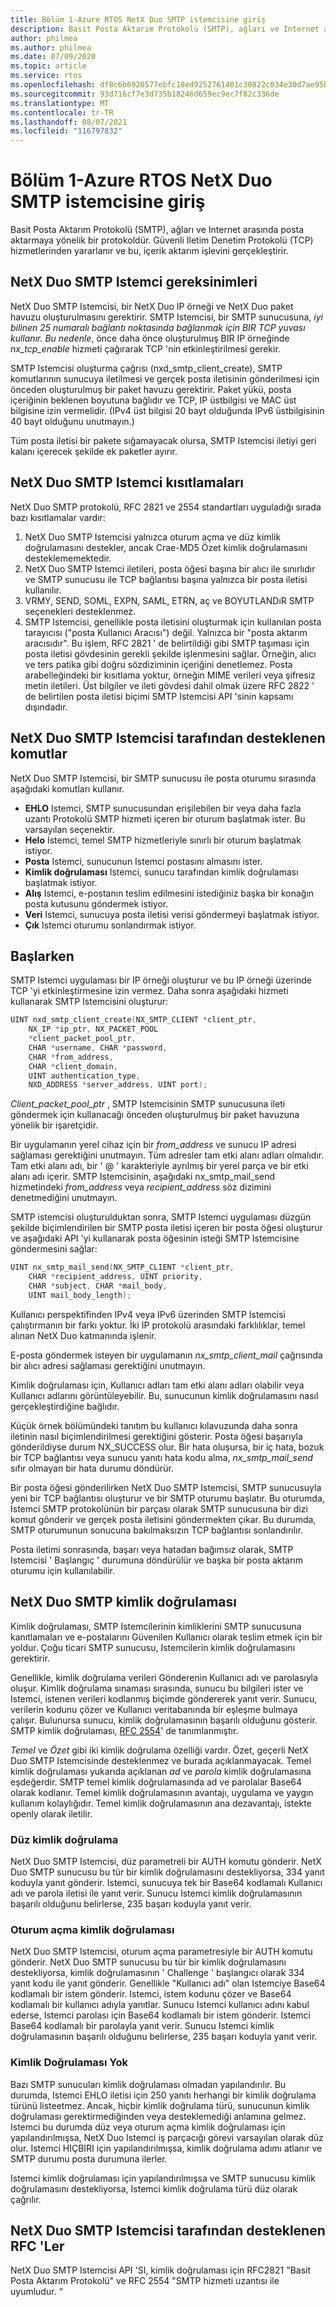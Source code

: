 ```yaml
---
title: Bölüm 1-Azure RTOS NetX Duo SMTP istemcisine giriş
description: Basit Posta Aktarım Protokolü (SMTP), ağları ve Internet arasında posta aktarmaya yönelik bir protokoldür.
author: philmea
ms.author: philmea
ms.date: 07/09/2020
ms.topic: article
ms.service: rtos
ms.openlocfilehash: df8c6b6920577ebfc18ed9252761401c30822c034e30d7ae95b25778707f53d5
ms.sourcegitcommit: 93d716cf7e3d735b18246d659ec9ec7f82c336de
ms.translationtype: MT
ms.contentlocale: tr-TR
ms.lasthandoff: 08/07/2021
ms.locfileid: "116797832"
---
```

# <a name="chapter-1---introduction-to-azure-rtos-netx-duo-smtp-client"></a>Bölüm 1-Azure RTOS NetX Duo SMTP istemcisine giriş

Basit Posta Aktarım Protokolü (SMTP), ağları ve Internet arasında posta aktarmaya yönelik bir protokoldür. Güvenli Iletim Denetim Protokolü (TCP) hizmetlerinden yararlanır ve bu, içerik aktarım işlevini gerçekleştirir.

## <a name="netx-duo-smtp-client-requirements"></a>NetX Duo SMTP Istemci gereksinimleri

NetX Duo SMTP Istemcisi, bir NetX Duo IP örneği ve NetX Duo paket havuzu oluşturulmasını gerektirir. SMTP Istemcisi, bir SMTP sunucusuna, *iyi bilinen 25 numaralı bağlantı noktasında bağlanmak için BIR TCP yuvası kullanır. Bu nedenle*, önce daha önce oluşturulmuş BIR IP örneğinde *nx_tcp_enable* hizmeti çağırarak TCP 'nin etkinleştirilmesi gerekir.

SMTP Istemcisi oluşturma çağrısı (nxd_smtp_client_create), SMTP komutlarının sunucuya iletilmesi ve gerçek posta iletisinin gönderilmesi için önceden oluşturulmuş bir paket havuzu gerektirir. Paket yükü, posta içeriğinin beklenen boyutuna bağlıdır ve TCP, IP üstbilgisi ve MAC üst bilgisine izin vermelidir. (IPv4 üst bilgisi 20 bayt olduğunda IPv6 üstbilgisinin 40 bayt olduğunu unutmayın.)

Tüm posta iletisi bir pakete sığamayacak olursa, SMTP Istemcisi iletiyi geri kalanı içerecek şekilde ek paketler ayırır.

## <a name="netx-duo-smtp-client-constraints"></a>NetX Duo SMTP Istemci kısıtlamaları

NetX Duo SMTP protokolü, RFC 2821 ve 2554 standartları uyguladığı sırada bazı kısıtlamalar vardır:

1. NetX Duo SMTP Istemcisi yalnızca oturum açma ve düz kimlik doğrulamasını destekler, ancak Crae-MD5 Özet kimlik doğrulamasını desteklememektedir.
2. NetX Duo SMTP Istemci iletileri, posta öğesi başına bir alıcı ile sınırlıdır ve SMTP sunucusu ile TCP bağlantısı başına yalnızca bir posta iletisi kullanılır.
3. VRMY, SEND, SOML, EXPN, SAML, ETRN, aç ve BOYUTLANDıR SMTP seçenekleri desteklenmez.
4. SMTP Istemcisi, genellikle posta iletisini oluşturmak için kullanılan posta tarayıcısı ("posta Kullanıcı Aracısı") değil. Yalnızca bir "posta aktarım aracısıdır". Bu işlem, RFC 2821 ' de belirtildiği gibi SMTP taşıması için posta iletisi gövdesinin gerekli şekilde işlenmesini sağlar. Örneğin, alıcı ve ters patika gibi doğru sözdiziminin içeriğini denetlemez. Posta arabelleğindeki bir kısıtlama yoktur, örneğin MIME verileri veya şifresiz metin iletileri. Üst bilgiler ve ileti gövdesi dahil olmak üzere RFC 2822 ' de belirtilen posta iletisi biçimi SMTP Istemcisi API 'sinin kapsamı dışındadır.

## <a name="commands-supported-by-netx-duo-smtp-client"></a>NetX Duo SMTP Istemcisi tarafından desteklenen komutlar

NetX Duo SMTP Istemcisi, bir SMTP sunucusu ile posta oturumu sırasında aşağıdaki komutları kullanır.

- **EHLO** Istemci, SMTP sunucusundan erişilebilen bir veya daha fazla uzantı Protokolü SMTP hizmeti içeren bir oturum başlatmak ister. Bu varsayılan seçenektir.
- **Helo** Istemci, temel SMTP hizmetleriyle sınırlı bir oturum başlatmak istiyor.
- **Posta** Istemci, sunucunun Istemci postasını almasını ister.
- **Kimlik doğrulaması** Istemci, sunucu tarafından kimlik doğrulaması başlatmak istiyor.
- **Alış** Istemci, e-postanın teslim edilmesini istediğiniz başka bir konağın posta kutusunu göndermek istiyor.
- **Veri** Istemci, sunucuya posta iletisi verisi göndermeyi başlatmak istiyor.
- **Çık** Istemci oturumu sonlandırmak istiyor.

## <a name="getting-started"></a>Başlarken

SMTP Istemci uygulaması bir IP örneği oluşturur ve bu IP örneği üzerinde TCP 'yi etkinleştirmesine izin vermez. Daha sonra aşağıdaki hizmeti kullanarak SMTP Istemcisini oluşturur:

```C
UINT nxd_smtp_client_create(NX_SMTP_CLIENT *client_ptr,
    NX_IP *ip_ptr, NX_PACKET_POOL
    *client_packet_pool_ptr,
    CHAR *username, CHAR *password,
    CHAR *from_address,
    CHAR *client_domain,
    UINT authentication_type,
    NXD_ADDRESS *server_address, UINT port);
```

*Client_packet_pool_ptr* , SMTP Istemcisinin SMTP sunucusuna ileti göndermek için kullanacağı önceden oluşturulmuş bir paket havuzuna yönelik bir işaretçidir.

Bir uygulamanın yerel cihaz için bir *from_address* ve sunucu IP adresi sağlaması gerektiğini unutmayın. Tüm adresler tam etki alanı adları olmalıdır. Tam etki alanı adı, bir ' @ ' karakteriyle ayrılmış bir yerel parça ve bir etki alanı adı içerir. SMTP Istemcisinin, aşağıdaki nx_smtp_mail_send hizmetindeki *from_address* veya *recipient_address* söz dizimini denetmediğini unutmayın.

SMTP istemcisi oluşturulduktan sonra, SMTP Istemci uygulaması düzgün şekilde biçimlendirilen bir SMTP posta iletisi içeren bir posta öğesi oluşturur ve aşağıdaki API 'yi kullanarak posta öğesinin isteği SMTP Istemcisine göndermesini sağlar:

```C
UINT nx_smtp_mail_send(NX_SMTP_CLIENT *client_ptr,
    CHAR *recipient_address, UINT priority,
    CHAR *subject, CHAR *mail_body,
    UINT mail_body_length);
```

Kullanıcı perspektifinden IPv4 veya IPv6 üzerinden SMTP Istemcisi çalıştırmanın bir farkı yoktur. İki IP protokolü arasındaki farklılıklar, temel alınan NetX Duo katmanında işlenir.

E-posta göndermek isteyen bir uygulamanın *nx_smtp_client_mail* çağrısında bir alıcı adresi sağlaması gerektiğini unutmayın.

Kimlik doğrulaması için, Kullanıcı adları tam etki alanı adları olabilir veya Kullanıcı adlarını görüntüleyebilir. Bu, sunucunun kimlik doğrulamasını nasıl gerçekleştirdiğine bağlıdır.

Küçük örnek bölümündeki tanıtım bu kullanıcı kılavuzunda daha sonra iletinin nasıl biçimlendirilmesi gerektiğini gösterir. Posta öğesi başarıyla gönderildiyse durum NX_SUCCESS olur. Bir hata oluşursa, bir iç hata, bozuk bir TCP bağlantısı veya sunucu yanıtı hata kodu alma, *nx_smtp_mail_send* sıfır olmayan bir hata durumu döndürür.

Bir posta öğesi gönderilirken NetX Duo SMTP Istemcisi, SMTP sunucusuyla yeni bir TCP bağlantısı oluşturur ve bir SMTP oturumu başlatır. Bu oturumda, Istemci SMTP protokolünün bir parçası olarak SMTP sunucusuna bir dizi komut gönderir ve gerçek posta iletisini göndermekten çıkar. Bu durumda, SMTP oturumunun sonucuna bakılmaksızın TCP bağlantısı sonlandırılır.

Posta iletimi sonrasında, başarı veya hatadan bağımsız olarak, SMTP Istemcisi ' Başlangıç ' durumuna döndürülür ve başka bir posta aktarım oturumu için kullanılabilir.

## <a name="netx-duo-smtp-authentication"></a>NetX Duo SMTP kimlik doğrulaması

Kimlik doğrulaması, SMTP Istemcilerinin kimliklerini SMTP sunucusuna kanıtlamaları ve e-postalarını Güvenilen Kullanıcı olarak teslim etmek için bir yoldur. Çoğu ticari SMTP sunucusu, Istemcilerin kimlik doğrulamasını gerektirir.

Genellikle, kimlik doğrulama verileri Gönderenin Kullanıcı adı ve parolasıyla oluşur. Kimlik doğrulama sınaması sırasında, sunucu bu bilgileri ister ve Istemci, istenen verileri kodlanmış biçimde göndererek yanıt verir. Sunucu, verilerin kodunu çözer ve Kullanıcı veritabanında bir eşleşme bulmaya çalışır. Bulunursa sunucu, kimlik doğrulamasının başarılı olduğunu gösterir. SMTP kimlik doğrulaması, [RFC 2554](http://www.ietf.org/rfc/rfc2554.txt)' de tanımlanmıştır.

*Temel* ve *Özet* gibi iki kimlik doğrulama özelliği vardır. Özet, geçerli NetX Duo SMTP Istemcisinde desteklenmez ve burada açıklanmayacak. Temel kimlik doğrulaması yukarıda açıklanan *ad* ve *parola* kimlik doğrulamasına eşdeğerdir. SMTP temel kimlik doğrulamasında ad ve parolalar Base64 olarak kodlanır. Temel kimlik doğrulamasının avantajı, uygulama ve yaygın kullanım kolaylığıdır. Temel kimlik doğrulamasının ana dezavantajı, istekte openly olarak iletilir.

### <a name="plain-authentication"></a>Düz kimlik doğrulama

NetX Duo SMTP Istemcisi, düz parametreli bir AUTH komutu gönderir. NetX Duo SMTP sunucusu bu tür bir kimlik doğrulamasını destekliyorsa, 334 yanıt koduyla yanıt gönderir. Istemci, sunucuya tek bir Base64 kodlamalı Kullanıcı adı ve parola iletisi ile yanıt verir. Sunucu Istemci kimlik doğrulamasının başarılı olduğunu belirlerse, 235 başarı koduyla yanıt verir.

### <a name="login-authentication"></a>Oturum açma kimlik doğrulaması

NetX Duo SMTP Istemcisi, oturum açma parametresiyle bir AUTH komutu gönderir. NetX Duo SMTP sunucusu bu tür bir kimlik doğrulamasını destekliyorsa, kimlik doğrulamasının ' Challenge ' başlangıcı olarak 334 yanıt kodu ile yanıt gönderir. Genellikle "Kullanıcı adı" olan Istemciye Base64 kodlamalı bir istem gönderir. Istemci, istem kodunu çözer ve Base64 kodlamalı bir kullanıcı adıyla yanıtlar. Sunucu Istemci kullanıcı adını kabul ederse, Istemci parolası için Base64 kodlamalı bir istem gönderir. Istemci Base64 kodlamalı bir parolayla yanıt verir. Sunucu Istemci kimlik doğrulamasının başarılı olduğunu belirlerse, 235 başarı koduyla yanıt verir.

### <a name="no-authentication"></a>Kimlik Doğrulaması Yok

Bazı SMTP sunucuları kimlik doğrulaması olmadan yapılandırılır. Bu durumda, Istemci EHLO iletisi için 250 yanıtı herhangi bir kimlik doğrulama türünü listeetmez. Ancak, hiçbir kimlik doğrulama türü, sunucunun kimlik doğrulaması gerektirmediğinden veya desteklemediği anlamına gelmez. Istemci bu durumda düz veya oturum açma kimlik doğrulaması için yapılandırılmışsa, NetX Duo Istemci iş parçacığı görevi varsayılan olarak düz olur. Istemci HIÇBIRI için yapılandırılmışsa, kimlik doğrulama adımı atlanır ve SMTP durumu posta durumuna ilerler.

Istemci kimlik doğrulaması için yapılandırılmışsa ve SMTP sunucusu kimlik doğrulamasını destekliyorsa, Istemci kimlik doğrulama türü düz olarak çağrılır.

## <a name="rfcs-supported-by-netx-duo-smtp-client"></a>NetX Duo SMTP Istemcisi tarafından desteklenen RFC 'Ler

NetX Duo SMTP Istemcisi API 'SI, kimlik doğrulaması için RFC2821 "Basit Posta Aktarım Protokolü" ve RFC 2554 "SMTP hizmeti uzantısı ile uyumludur. “
